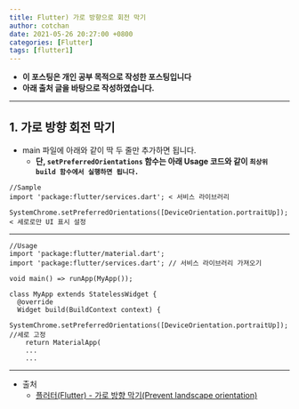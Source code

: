 ```yaml
---
title: Flutter) 가로 방향으로 회전 막기
author: cotchan
date: 2021-05-26 20:27:00 +0800
categories: [Flutter]
tags: [flutter1]   
---
```


+ **이 포스팅은 개인 공부 목적으로 작성한 포스팅입니다**
+ **아래 출처 글을 바탕으로 작성하였습니다.**

---

## 1. 가로 방향 회전 막기

+ main 파일에 아래와 같이 딱 두 줄만 추가하면 됩니다. 
  + **단, `setPreferredOrientations` 함수는 아래 Usage 코드와 같이 `최상위 build 함수에서 실행하면 됩니다.`**

```
//Sample
import 'package:flutter/services.dart'; < 서비스 라이브러리

SystemChrome.setPreferredOrientations([DeviceOrientation.portraitUp]); < 세로로만 UI 표시 설정
```

---

```
//Usage
import 'package:flutter/material.dart';
import 'package:flutter/services.dart'; // 서비스 라이브러리 가져오기

void main() => runApp(MyApp());

class MyApp extends StatelessWidget {
  @override
  Widget build(BuildContext context) {
    SystemChrome.setPreferredOrientations([DeviceOrientation.portraitUp]); //세로 고정
    return MaterialApp(    
    ...
    ...
```

---

+ 출처
  + [플러터(Flutter) - 가로 방향 막기(Prevent landscape orientation)](https://m.blog.naver.com/PostView.naver?blogId=chandong83&logNo=222005189894&proxyReferer=https:%2F%2Fwww.google.com%2F)

